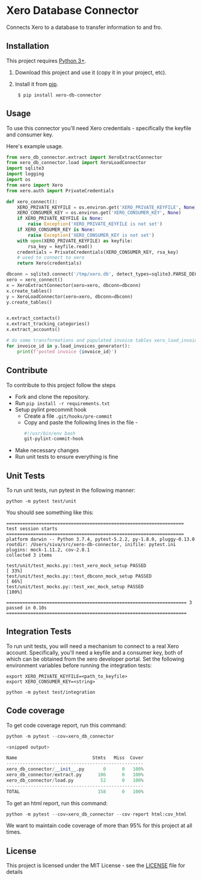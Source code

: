# Xero Database Connector
Connects Xero to a database to transfer information to and fro.

## Installation

This project requires [Python 3+](https://www.python.org/downloads/).

1. Download this project and use it (copy it in your project, etc).
2. Install it from [pip](https://pypi.org).

        $ pip install xero-db-connector

## Usage

To use this connector you'll need Xero credentials - specifically the keyfile and consumer key. 

Here's example usage. 

```python
from xero_db_connector.extract import XeroExtractConnector
from xero_db_connector.load import XeroLoadConnector
import sqlite3
import logging
import os
from xero import Xero
from xero.auth import PrivateCredentials

def xero_connect():
    XERO_PRIVATE_KEYFILE = os.environ.get('XERO_PRIVATE_KEYFILE', None)
    XERO_CONSUMER_KEY = os.environ.get('XERO_CONSUMER_KEY', None)
    if XERO_PRIVATE_KEYFILE is None:
        raise Exception('XERO_PRIVATE_KEYFILE is not set')
    if XERO_CONSUMER_KEY is None:
        raise Exception('XERO_CONSUMER_KEY is not set')
    with open(XERO_PRIVATE_KEYFILE) as keyfile:
        rsa_key = keyfile.read()
    credentials = PrivateCredentials(XERO_CONSUMER_KEY, rsa_key)
    # used to connect to xero
    return Xero(credentials)

dbconn = sqlite3.connect('/tmp/xero.db', detect_types=sqlite3.PARSE_DECLTYPES|sqlite3.PARSE_COLNAMES)
xero = xero_connect()
x = XeroExtractConnector(xero=xero, dbconn=dbconn)
x.create_tables()
y = XeroLoadConnector(xero=xero, dbconn=dbconn)
y.create_tables()


x.extract_contacts()
x.extract_tracking_categories()
x.extract_accounts()

# do some transformations and populated invoice tables xero_load_invoices and xero_load_invoice_lineitems
for invoice_id in y.load_invoices_generator():
    print(f'posted invoice {invoice_id}')
```

## Contribute

To contribute to this project follow the steps

* Fork and clone the repository.
* Run `pip install -r requirements.txt`
* Setup pylint precommit hook
    * Create a file `.git/hooks/pre-commit`
    * Copy and paste the following lines in the file - 
        ```bash
        #!/usr/bin/env bash 
        git-pylint-commit-hook
        ```
* Make necessary changes
* Run unit tests to ensure everything is fine

## Unit Tests

To run unit tests, run pytest in the following manner:

```
python -m pytest test/unit
```

You should see something like this:
```
================================================================== test session starts ==================================================================
platform darwin -- Python 3.7.4, pytest-5.2.2, py-1.8.0, pluggy-0.13.0
rootdir: /Users/siva/src/xero-db-connector, inifile: pytest.ini
plugins: mock-1.11.2, cov-2.8.1
collected 3 items                                                                                                                                       

test/unit/test_mocks.py::test_xero_mock_setup PASSED                                                                                              [ 33%]
test/unit/test_mocks.py::test_dbconn_mock_setup PASSED                                                                                            [ 66%]
test/unit/test_mocks.py::test_xec_mock_setup PASSED                                                                                               [100%]

=================================================================== 3 passed in 0.10s ===================================================================

```

## Integration Tests

To run unit tests, you will need a mechanism to connect to a real Xero account. Specifically, you'll need a keyfile and a consumer key, both of which can be obtained from the xero developer portal. Set the following environment variables before running the integration tests:

```
export XERO_PRIVATE_KEYFILE=<path_to_keyfile>
export XERO_CONSUMER_KEY=<string>

python -m pytest test/integration
```

## Code coverage

To get code coverage report, run this command:

```python
python -m pytest --cov=xero_db_connector

<snipped output>

Name                            Stmts   Miss  Cover
---------------------------------------------------
xero_db_connector/__init__.py       0      0   100%
xero_db_connector/extract.py      106      0   100%
xero_db_connector/load.py          52      0   100%
---------------------------------------------------
TOTAL                             158      0   100%
```

To get an html report, run this command:

```python
python -m pytest --cov=xero_db_connector --cov-report html:cov_html
```

We want to maintain code coverage of more than 95% for this project at all times.

## License

This project is licensed under the MIT License - see the [LICENSE](LICENSE) file for details
